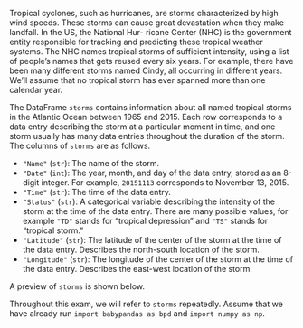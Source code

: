 Tropical cyclones, such as hurricanes, are storms characterized by high wind speeds. These
storms can cause great devastation when they make landfall. In the US, the National Hur-
ricane Center (NHC) is the government entity responsible for tracking and predicting these
tropical weather systems. The NHC names tropical storms of sufficient intensity, using a
list of people’s names that gets reused every six years. For example, there have been many
different storms named Cindy, all occurring in different years. We’ll assume that no tropical
storm has ever spanned more than one calendar year.

The DataFrame `storms` contains information about all named tropical storms in the Atlantic
Ocean between 1965 and 2015. Each row corresponds to a data entry describing the storm
at a particular moment in time, and one storm usually has many data entries throughout
the duration of the storm. The columns of `storms` are as follows.

- `"Name"` (`str`): The name of the storm.
- `"Date"` (`int`): The year, month, and day of the data entry, stored as an 8-digit integer. For example, `20151113` corresponds to November 13, 2015.
- `"Time"` (`str`): The time of the data entry.
- `"Status"` (`str`): A categorical variable describing the intensity of the storm at the time of the data entry. There are many possible values, for example `"TD"` stands for “tropical depression” and `"TS"` stands for “tropical storm.”
- `"Latitude"` (`str`): The latitude of the center of the storm at the time of the data entry. Describes the north-south location of the storm.
- `"Longitude"` (`str`): The longitude of the center of the storm at the time of the data entry. Describes the east-west location of the storm.

A preview of `storms` is shown below.

Throughout this exam, we will refer to `storms` repeatedly. Assume that we have already
run `import babypandas as bpd` and `import numpy as np`.
